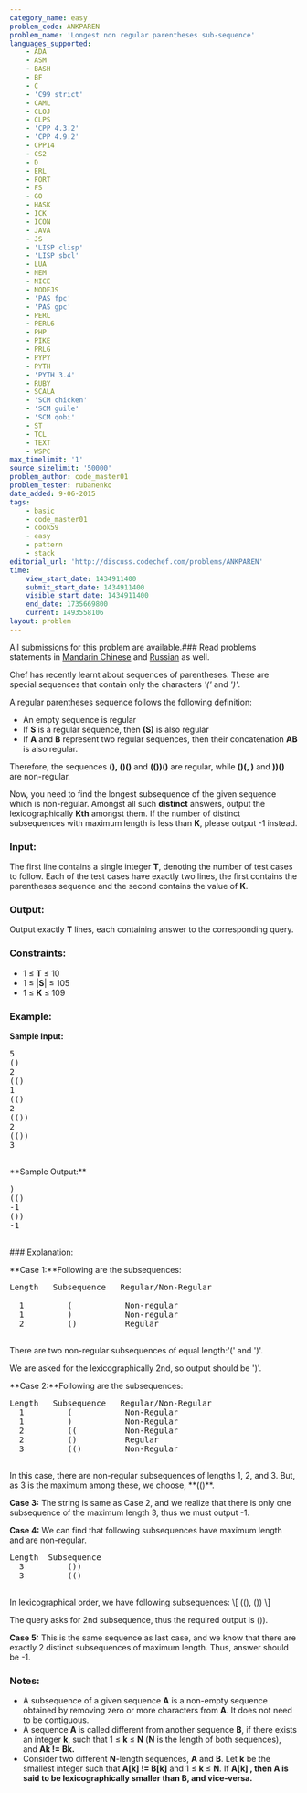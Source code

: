 ```yaml
---
category_name: easy
problem_code: ANKPAREN
problem_name: 'Longest non regular parentheses sub-sequence'
languages_supported:
    - ADA
    - ASM
    - BASH
    - BF
    - C
    - 'C99 strict'
    - CAML
    - CLOJ
    - CLPS
    - 'CPP 4.3.2'
    - 'CPP 4.9.2'
    - CPP14
    - CS2
    - D
    - ERL
    - FORT
    - FS
    - GO
    - HASK
    - ICK
    - ICON
    - JAVA
    - JS
    - 'LISP clisp'
    - 'LISP sbcl'
    - LUA
    - NEM
    - NICE
    - NODEJS
    - 'PAS fpc'
    - 'PAS gpc'
    - PERL
    - PERL6
    - PHP
    - PIKE
    - PRLG
    - PYPY
    - PYTH
    - 'PYTH 3.4'
    - RUBY
    - SCALA
    - 'SCM chicken'
    - 'SCM guile'
    - 'SCM qobi'
    - ST
    - TCL
    - TEXT
    - WSPC
max_timelimit: '1'
source_sizelimit: '50000'
problem_author: code_master01
problem_tester: rubanenko
date_added: 9-06-2015
tags:
    - basic
    - code_master01
    - cook59
    - easy
    - pattern
    - stack
editorial_url: 'http://discuss.codechef.com/problems/ANKPAREN'
time:
    view_start_date: 1434911400
    submit_start_date: 1434911400
    visible_start_date: 1434911400
    end_date: 1735669800
    current: 1493558106
layout: problem
---
```

All submissions for this problem are available.###  Read problems statements in [Mandarin Chinese](http://www.codechef.com/download/translated/COOK59/mandarin/ANKPAREN.pdf) and [Russian](http://www.codechef.com/download/translated/COOK59/russian/ANKPAREN.pdf) as well.

Chef has recently learnt about sequences of parentheses. These are special sequences that contain only the characters _'('_ and _')'_.

A regular parentheses sequence follows the following definition:

- An empty sequence is regular
- If **S** is a regular sequence, then **(S)** is also regular
- If **A** and **B** represent two regular sequences, then their concatenation **AB** is also regular.

Therefore, the sequences **(), ()()** and **(())()** are regular, while **()(, )** and **))()** are non-regular.

Now, you need to find the longest subsequence of the given sequence which is non-regular. Amongst all such **distinct** answers, output the lexicographically **Kth** amongst them. If the number of distinct subsequences with maximum length is less than **K**, please output -1 instead.

### Input:

The first line contains a single integer **T**, denoting the number of test cases to follow.
Each of the test cases have exactly two lines, the first contains the parentheses sequence and the second contains the value of **K**.

### Output:

Output exactly **T** lines, each containing answer to the corresponding query.

### Constraints:

- 1 ≤ **T** ≤ 10
- 1 ≤ |**S**| ≤ 105
- 1 ≤ **K** ≤ 109

### Example:

**Sample Input:**

<pre>
5
()
2
(()
1
(()
2
(())
2
(())
3

</pre>**Sample Output:**

<pre>
)
(()
-1
())
-1

</pre>### Explanation:

**Case 1:**Following are the subsequences:

<pre>
Length   Subsequence   Regular/Non-Regular

  1			(			Non-regular
  1			)			Non-regular
  2			()			Regular

</pre>There are two non-regular subsequences of equal length:'(' and ')'.
We are asked for the lexicographically 2nd, so output should be ')'.

**Case 2:**Following are the subsequences:

<pre>
Length   Subsequence   Regular/Non-Regular
  1			(			Non-Regular
  1			)			Non-Regular
  2			((			Non-Regular
  2			()			Regular
  3			(()			Non-Regular

</pre>In this case, there are non-regular subsequences of lengths 1, 2, and 3. But, as 3 is the maximum among these, we choose, **(()**.

**Case 3:**
The string is same as Case 2, and we realize that there is only one subsequence of the maximum length 3, thus we must output -1.

**Case 4:**
We can find that following subsequences have maximum length and are non-regular.

<pre>
Length 	Subsequence
  3			())	
  3			(()

</pre>In lexicographical order, we have following subsequences: \[ ((), ()) \]
The query asks for 2nd subsequence, thus the required output is ()).

**Case 5:**
This is the same sequence as last case, and we know that there are exactly 2 distinct subsequences of maximum length. Thus, answer should be -1.

### Notes:

- A subsequence of a given sequence **A** is a non-empty sequence obtained by removing zero or more characters from **A**. It does not need to be contiguous.
- A sequence **A** is called different from another sequence **B**, if there exists an integer **k**, such that 1 ≤ **k** ≤ **N** (**N**  is the length of both sequences), and **Ak != Bk.**
- Consider two different **N**-length sequences, **A** and **B**. Let **k** be the smallest integer such that **A\[k\] != B\[k\]** and 1 ≤ **k** ≤ **N**. If **A\[k\] , then **A** is said to be lexicographically smaller than **B**, and vice-versa.**
